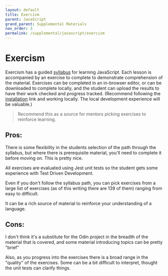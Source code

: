 ```yaml
---
layout: default
title: Exercism
parent: JavaScript
grand_parent: Supplemental Materials
nav_order: 3
permalink: /supplemental/javascript/exercism
---
```


# Exercism

Exercism has a guided <a href="https://exercism.org/tracks/javascript/concepts" target="_blank" class="external" class="external">syllabus</a> for learning
JavaScript. Each lesson is accompanied by an exercise to complete to demonstrate
comprehension of the material. Exercises can be completed in an in-browser editor, or
can be downloaded to complete locally, and the student can upload the results to have
their work checked and progress tracked. (Recommend following the <a href="https://exercism.org/docs/tracks/javascript/installation" target="_blank" class="external">installation</a>
link and working locally. The local development experience will be valuable.)

> Recommend this as a source for mentors picking exercises to reinforce learning.

## Pros:

There is some flexibility in the students selection of the path through the syllabus, but 
where there is prerequisite material, you'll need to complete it before moving on. This is pretty nice.

All exercises are evaluated using Jest unit tests so the student gets some experience with Test Driven Development.

Even if you don't follow the syllabus path, you can pick exercises from a large list
of exercises (as of this writing there are 139 of them) ranging from easy to difficult.

It can be a rich source of material to reinforce your understanding of a language.

## Cons:

I don't think it's a substitute for the Odin project in the breadth of the
material that is covered, and some material introducing topics can be pretty "brief"

Also, as you progress into the exercises there is a broad range in the "quality" of the exercises. Some
can be a bit difficult to interpret, thought the unit tests can clarify things.
